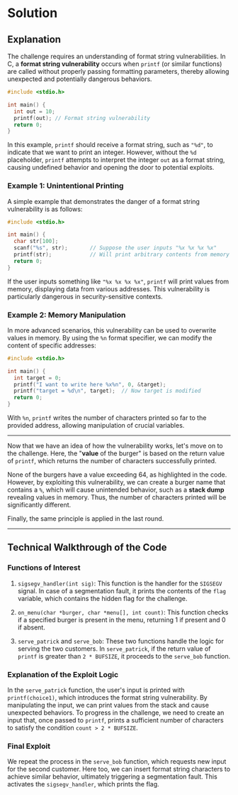 # Solution

## Explanation

The challenge requires an understanding of format string vulnerabilities. In C, a **format string vulnerability** occurs when `printf` (or similar functions) are called without properly passing formatting parameters, thereby allowing unexpected and potentially dangerous behaviors.

```C
#include <stdio.h>

int main() {
  int out = 10;
  printf(out); // Format string vulnerability
  return 0;
}
```

In this example, `printf` should receive a format string, such as `"%d"`, to indicate that we want to print an integer. However, without the `%d` placeholder, `printf` attempts to interpret the integer `out` as a format string, causing undefined behavior and opening the door to potential exploits.

### Example 1: Unintentional Printing

A simple example that demonstrates the danger of a format string vulnerability is as follows:

```C
#include <stdio.h>

int main() {
  char str[100];
  scanf("%s", str);       // Suppose the user inputs "%x %x %x %x"
  printf(str);            // Will print arbitrary contents from memory
  return 0;
}
```

If the user inputs something like `"%x %x %x %x"`, `printf` will print values from memory, displaying data from various addresses. This vulnerability is particularly dangerous in security-sensitive contexts.

### Example 2: Memory Manipulation

In more advanced scenarios, this vulnerability can be used to overwrite values in memory. By using the `%n` format specifier, we can modify the content of specific addresses:

```C
#include <stdio.h>

int main() {
  int target = 0;
  printf("I want to write here %x%n", 0, &target);
  printf("target = %d\n", target);  // Now target is modified
  return 0;
}
```

With `%n`, `printf` writes the number of characters printed so far to the provided address, allowing manipulation of crucial variables.

---

Now that we have an idea of how the vulnerability works, let's move on to the challenge. Here, the "**value** of the burger" is based on the return value of `printf`, which returns the number of characters successfully printed.

None of the burgers have a value exceeding 64, as highlighted in the code. However, by exploiting this vulnerability, we can create a burger name that contains a `%`, which will cause unintended behavior, such as a **stack dump** revealing values in memory. Thus, the number of characters printed will be significantly different.

Finally, the same principle is applied in the last round.

---

## Technical Walkthrough of the Code

### Functions of Interest

1. `sigsegv_handler(int sig)`: This function is the handler for the `SIGSEGV` signal. In case of a segmentation fault, it prints the contents of the `flag` variable, which contains the hidden flag for the challenge.

2. `on_menu(char *burger, char *menu[], int count)`: This function checks if a specified burger is present in the menu, returning 1 if present and 0 if absent.

3. `serve_patrick` and `serve_bob`: These two functions handle the logic for serving the two customers. In `serve_patrick`, if the return value of `printf` is greater than `2 * BUFSIZE`, it proceeds to the `serve_bob` function.

### Explanation of the Exploit Logic

In the `serve_patrick` function, the user's input is printed with `printf(choice1)`, which introduces the format string vulnerability. By manipulating the input, we can print values from the stack and cause unexpected behaviors. To progress in the challenge, we need to create an input that, once passed to `printf`, prints a sufficient number of characters to satisfy the condition `count > 2 * BUFSIZE`.

### Final Exploit

We repeat the process in the `serve_bob` function, which requests new input for the second customer. Here too, we can insert format string characters to achieve similar behavior, ultimately triggering a segmentation fault. This activates the `sigsegv_handler`, which prints the flag.

